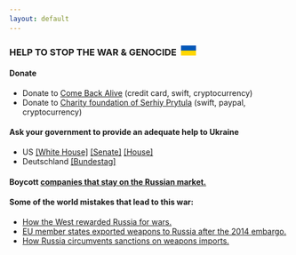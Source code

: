 ```yaml
---
layout: default
---
```


### HELP TO STOP THE WAR & GENOCIDE &nbsp;<img src="/img/flag.jpg" height="18">

#### Donate
- Donate to [Come Back Alive](https://savelife.in.ua/en/) (credit card, swift, cryptocurrency)
- Donate to [Charity foundation of Serhiy Prytula](https://prytulafoundation.org/en) (swift, paypal, cryptocurrency) 

#### Ask your government to provide an adequate help to Ukraine
- US [[White House]](https://www.whitehouse.gov/contact/) [[Senate]](https://www.senate.gov/senators/senators-contact.htm) [[House]](https://www.house.gov/representatives)  
- Deutschland [[Bundestag]](https://www.bundestag.de/abgeordnete)

#### Boycott [companies that stay on the Russian market.](https://som.yale.edu/story/2022/almost-1000-companies-have-curtailed-operations-russia-some-remain)

#### Some of the world mistakes that lead to this war:
- [How the West rewarded Russia for wars.](https://www.eurointegration.com.ua/eng/articles/2022/03/21/7136335/) 
- [EU member states exported weapons to Russia after the 2014 embargo.](https://www.investigate-europe.eu/en/2022/eu-states-exported-weapons-to-russia/)
- [How Russia circumvents sanctions on weapons imports.](https://www.pravda.com.ua/eng/articles/2022/04/25/7341956/)
<br>
<br>

<a class="twitter-timeline" href="https://twitter.com/maximmath"></a>
<script async src="https://platform.twitter.com/widgets.js" charset="utf-8">
</script>
